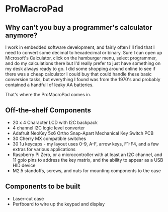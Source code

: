 # ProMacroPad
## Why can't you buy a programmer's calculator anymore?

I work in embedded software development, and fairly often I'll find that I need to convert some decimal to hexadecimal or binary. 
Sure I can open up Microsoft's Calculator, click on the hamburger menu, select programmer, and do my calculations there but I'd really
prefer to just have something on my desk always ready to go. I did some shopping around online to see if there was a cheap calculator
I could buy that could handle these basic conversion tasks, but everything I found was from the 1970's and probably contained a handfull of
leaky AA batteries.

That's where the ProMacroPad comes in.

## Off-the-shelf Components
- 20 x 4 Character LCD with I2C backpack
- 4 channel I2C logic level converter
- Adafruit NeoKey 5x6 Ortho Snap-Apart Mechanical Key Switch PCB
- 30 Cherry MX compatible switches
- 30 1u keycaps - my layout uses 0-9, A-F, arrow keys, F1-F4, and a few extras for various applications
- Raspberry Pi Zero, or a microcontroller with at least an I2C channel, and 11 gpio pins to address the key matrix, and the ability to appear as a USB HID device
- M2.5 standoffs, screws, and nuts for mounting components to the case

## Components to be built
- Laser-cut case
- Perfboard to wire up the keypad and display